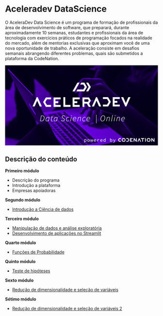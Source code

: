 # Aceleradev DataScience

O AceleraDev Data Science é um programa de formação de profissionais da área de desenvolvimento de software, que preparará, durante aproximadamente 10 semanas, estudantes e profissionais da área de tecnologia com exercícios práticos de programação focados na realidade do mercado, além de mentorias exclusivas que aproximam você de uma nova oportunidade de trabalho. A aceleração consiste em desafios semanais abrangendo diferentes problemas, quais são submetidos a plataforma da CodeNation.

![image](./aceleradev_img.jpg)

## Descrição do conteúdo

**Primeiro módulo**

*  Descrição do programa
*  Introdução a plataforma
*  Empresas apoiadoras

**Segundo módulo**

*  [Introdução a Ciência de dados](https://github.com/cavalcante-l/AceleraDev-DataScience/tree/master/Semana%202)

**Terceiro módulo**

*  [Manipulação de dados e análise exploratória](https://github.com/cavalcante-l/AceleraDev-DataScience/tree/master/Semana%203)
*  [Desenvolvimento de aplicações no Streamlit](https://github.com/cavalcante-l/streamlit_olist)

**Quarto módulo**

*  [Funções de Probabilidade](https://github.com/cavalcante-l/AceleraDev-DataScience/tree/master/Semana%204)

**Quinto módulo**

*  [Teste de hipóteses](https://github.com/cavalcante-l/AceleraDev-DataScience/blob/master/Semana%205/desafio/main.ipynb)

**Sexto módulo**

*  [Redução de dimensionalidade e seleção de variáveis](https://github.com/cavalcante-l/AceleraDev-DataScience/blob/master/Semana%206/desafio/main.ipynb)

**Sétimo módulo**

*  [Redução de dimensionalidade e seleção de variáveis 2](https://github.com/cavalcante-l/AceleraDev-DataScience/blob/master/Semana%207/main.ipynb)